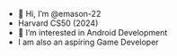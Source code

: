 - 👋 Hi, I’m @emason-22
- Harvard CS50 (2024)
- 👀 I’m interested in Android Development 
- I am also an aspiring Game Developer

<!---
emason-22/emason-22 is a ✨ special ✨ repository because its `README.md` (this file) appears on your GitHub profile.
You can click the Preview link to take a look at your changes.
--->
